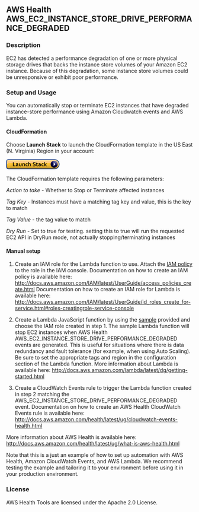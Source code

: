 ## AWS Health AWS_EC2_INSTANCE_STORE_DRIVE_PERFORMANCE_DEGRADED

### Description
EC2 has detected a performance degradation of one or more physical storage drives that backs the instance store volumes of your Amazon EC2 instance. Because of this degradation, some instance store volumes could be unresponsive or exhibit poor performance.

### Setup and Usage
You can automatically stop or terminate EC2 instances that have degraded instance-store performance using Amazon Cloudwatch events and AWS Lambda.

#### CloudFormation
Choose **Launch Stack** to launch the CloudFormation template in the US East (N. Virginia) Region in your account:

[![Launch AWS Health Automated Action](../../images/cloudformation-launch-stack.png)](https://console.aws.amazon.com/cloudformation/home?region=us-east-1#/stacks/new?stackName=EC2InstancStopuponInstanceStoreDegradation&templateURL=https://s3.amazonaws.com/aws-health-tools-assets/cloudformation-templates/aa-instance-store-degraded.json)

The CloudFormation template requires the following parameters:

*Action to take* - Whether to Stop or Terminate affected instances

*Tag Key* - Instances must have a matching tag key and value, this is the key to match

*Tag Value* - the tag value to match

*Dry Run* - Set to true for testing. setting this to true will run the requested EC2 API in DryRun mode, not actually stopping/terminating instances

#### Manual setup

1. Create an IAM role for the Lambda function to use. Attach the [IAM policy](IAMPolicy) to the role in the IAM console.
Documentation on how to create an IAM policy is available here: http://docs.aws.amazon.com/IAM/latest/UserGuide/access_policies_create.html
Documentation on how to create an IAM role for Lambda is available here: http://docs.aws.amazon.com/IAM/latest/UserGuide/id_roles_create_for-service.html#roles-creatingrole-service-console

2. Create a Lambda JavaScript function by using the [sample](LambdaFunction.js) provided and choose the IAM role created in step 1. The sample Lambda function will stop EC2 instances when AWS Health AWS_EC2_INSTANCE_STORE_DRIVE_PERFORMANCE_DEGRADED events are generated. This is useful for situations where there is data redundancy and fault tolerance (for example, when using Auto Scaling).  Be sure to set the appropriate tags and region in the configuration section of the Lambda function.
More information about Lambda is available here: http://docs.aws.amazon.com/lambda/latest/dg/getting-started.html

3. Create a CloudWatch Events rule to trigger the Lambda function created in step 2 matching the AWS_EC2_INSTANCE_STORE_DRIVE_PERFORMANCE_DEGRADED event.
Documentation on how to create an AWS Health CloudWatch Events rule is available here: http://docs.aws.amazon.com/health/latest/ug/cloudwatch-events-health.html

More information about AWS Health is available here: http://docs.aws.amazon.com/health/latest/ug/what-is-aws-health.html

Note that this is a just an example of how to set up automation with AWS Health, Amazon CloudWatch Events, and AWS Lambda. We recommend testing the example and tailoring it to your environment before using it in your production environment.

### License
AWS Health Tools are licensed under the Apache 2.0 License.
